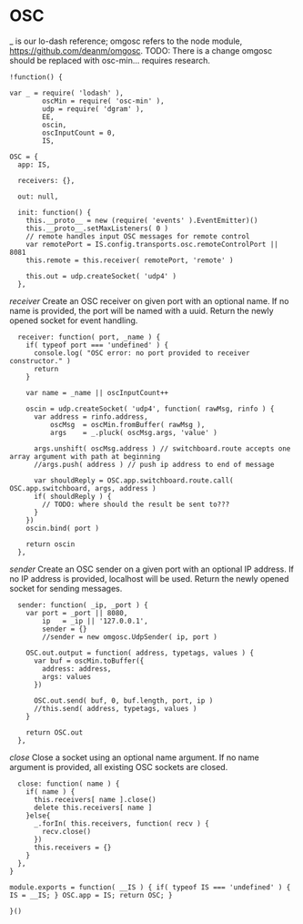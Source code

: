 OSC
===
_ is our lo-dash reference; omgosc refers to the node module, https://github.com/deanm/omgosc.
TODO: There is a change omgosc should be replaced with osc-min... requires research.

    !function() {
      
    var _ = require( 'lodash' ), 
            oscMin = require( 'osc-min' ),
            udp = require( 'dgram' ),
            EE,
            oscin,
            oscInputCount = 0,
            IS,
		
    OSC = {
      app: IS,
      
      receivers: {},
      
      out: null,
      
      init: function() {
        this.__proto__ = new (require( 'events' ).EventEmitter)()
        this.__proto__.setMaxListeners( 0 )
        // remote handles input OSC messages for remote control
        var remotePort = IS.config.transports.osc.remoteControlPort || 8081
        this.remote = this.receiver( remotePort, 'remote' )
        
        this.out = udp.createSocket( 'udp4' )
      },
      
*receiver* Create an OSC receiver on given port with an optional name. If no name is provided, the port
will be named with a uuid. Return the newly opened socket for event handling.
      
      receiver: function( port, _name ) {
        if( typeof port === 'undefined' ) {
          console.log( "OSC error: no port provided to receiver constructor." )
          return
        }
        
        var name = _name || oscInputCount++
            
        oscin = udp.createSocket( 'udp4', function( rawMsg, rinfo ) {
          var address = rinfo.address,
              oscMsg  = oscMin.fromBuffer( rawMsg ),
              args    = _.pluck( oscMsg.args, 'value' )
          
          args.unshift( oscMsg.address ) // switchboard.route accepts one array argument with path at beginning
          //args.push( address ) // push ip address to end of message              
    
          var shouldReply = OSC.app.switchboard.route.call( OSC.app.switchboard, args, address )
          if( shouldReply ) {
            // TODO: where should the result be sent to???
          }
        })
        oscin.bind( port )
        
        return oscin
      },

*sender* Create an OSC sender on a given port with an optional IP address. If no IP address is provided, localhost
will be used. Return the newly opened socket for sending messages.

      sender: function( _ip, _port ) {
        var port = _port || 8080,
            ip   = _ip || '127.0.0.1',
            sender = {}
            //sender = new omgosc.UdpSender( ip, port )
        
        OSC.out.output = function( address, typetags, values ) {
          var buf = oscMin.toBuffer({
            address: address,
            args: values
          })
      
          OSC.out.send( buf, 0, buf.length, port, ip )
          //this.send( address, typetags, values )
        }
        
        return OSC.out
      },

*close* Close a socket using an optional name argument. If no name argument is provided, all
existing OSC sockets are closed.
      
      close: function( name ) {
        if( name ) {
          this.receivers[ name ].close()
          delete this.receivers[ name ]
        }else{
          _.forIn( this.receivers, function( recv ) {
            recv.close()
          })
          this.receivers = {}
        }
      },
    }
    
    module.exports = function( __IS ) { if( typeof IS === 'undefined' ) { IS = __IS; } OSC.app = IS; return OSC; }
    
    }()
